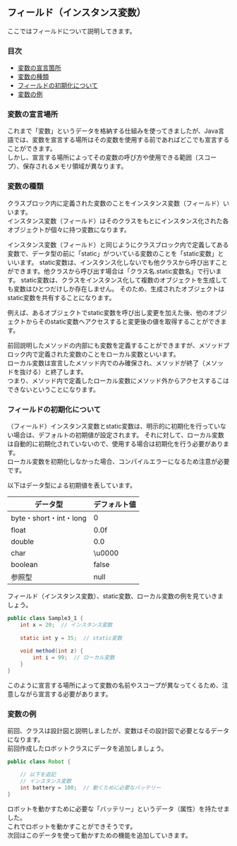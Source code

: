 ## フィールド（インスタンス変数）
ここではフィールドについて説明してきます。

### 目次
* [変数の宣言箇所](#sec1)
* [変数の種類](#sec2)
* [フィールドの初期化について](#sec3)
* [変数の例](#sec4)

### <a name="sec1"></a>変数の宣言場所
これまで「変数」というデータを格納する仕組みを使ってきましたが、Java言語では、変数を宣言する場所はその変数を使用する前であればどこでも宣言することができます。  
しかし、宣言する場所によってその変数の呼び方や使用できる範囲（スコープ）、保存されるメモリ領域が異なります。  

### <a name="sec1"></a>変数の種類
クラスブロック内に定義された変数のことをインスタンス変数（フィールド）いいます。    
インスタンス変数（フィールド）はそのクラスをもとにインスタンス化された各オブジェクトが個々に持つ変数になります。

インスタンス変数（フィールド）と同じようにクラスブロック内で定義してある変数で、データ型の前に「static」がついている変数のことを「static変数」といいます。
static変数は、インスタンス化しないでも他クラスから呼び出すことができます。他クラスから呼び出す場合は「クラス名.static変数名」で行います。
static変数は、クラスをインスタンス化して複数のオブジェクトを生成しても変数はひとつだけしか存在しません。
そのため、生成されたオブジェクトはstatic変数を共有することになります。

例えば、あるオブジェクトでstatic変数を呼び出し変更を加えた後、他のオブジェクトからそのstatic変数へアクセスすると変更後の値を取得することができます。

前回説明したメソッドの内部にも変数を定義することができますが、メソッドブロック内で定義された変数のことをローカル変数といいます。  
ローカル変数は宣言したメソッド内でのみ確保され、メソッドが終了（メソッドを抜ける）と終了します。  
つまり、メソッド内で定義したローカル変数にメソッド外からアクセスするこはできないということになります。


### <a name="sec3"></a>フィールドの初期化について
（フィールド）インスタンス変数とstatic変数は、明示的に初期化を行っていない場合は、デフォルトの初期値が設定されます。
それに対して、ローカル変数は自動的に初期化されていないので、使用する場合は初期化を行う必要があります。  
ローカル変数を初期化しなかった場合、コンパイルエラーになるため注意が必要です。

以下はデータ型による初期値を表しています。

|データ型|デフォルト値|
|--------|-----------|
|byte・short・int・long|0|
|float|0.0f|
|double|0.0|
|char|\u0000|
|boolean|false|
|参照型|null|

フィールド（インスタンス変数）、static変数、ローカル変数の例を見ていきましょう。

```java
public class Sample3_1 {
	int x = 20;  // インスタンス変数
	
	static int y = 35;  // static変数
	
	void method(int z) {
		int i = 99;  // ローカル変数
	}
}
```

このように宣言する場所によって変数の名前やスコープが異なってくるため、注意しながら宣言する必要があります。


### <a name="sec4"></a>変数の例
前回、クラスは設計図と説明しましたが、変数はその設計図で必要となるデータになります。  
前回作成したロボットクラスにデータを追加しましょう。

```java
public class Robot {

	// 以下を追記
	// インスタンス変数
	int battery = 100;  // 動くために必要なバッテリー
}
```

ロボットを動かすために必要な「バッテリー」というデータ（属性）を持たせました。  
これでロボットを動かすことができそうです。  
次回はこのデータを使って動かすための機能を追加していきます。